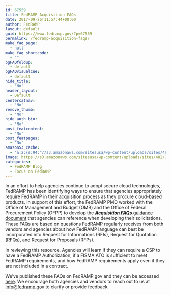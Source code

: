 ```yaml
---
id: 67559
title: FedRAMP Acquisition FAQs
date: 2017-09-26T11:57:44+00:00
author: FedRAMP
layout: default
guid: https://www.fedramp.gov/?p=67559
permalink: /fedramp-acquisition-faqs/
make_faq_page:
  - null
make_faq_shortcode:
  - ""
bgFAQfoldup:
  - default
bgFAQvisualCue:
  - default
hide_title:
  - 'No'
header_layout:
  - Default
centercatnav:
  - 'No'
remove_thumb:
  - 'No'
hide_auth_bio:
  - 'No'
post_featcontent:
  - 'No'
post_featpages:
  - 'No'
amazonS3_cache:
  - 'a:2:{s:94:"//s3.amazonaws.com/sitesusa/wp-content/uploads/sites/482/2017/09/FedRAMP-Acquisitions-FAQs.pdf";s:5:"67562";s:61:"//www.fedramp.gov/files/2017/09/FedRAMP-Acquisitions-FAQs.pdf";s:5:"67562";}'
image: https://s3.amazonaws.com/sitesusa/wp-content/uploads/sites/482/2017/09/FRP-web-banners_0917FedRAMP-Business-Case-02.png
categories:
  - FedRAMP Blog
  - Focus on FedRAMP
---
```

In an effort to help agencies continue to adopt secure cloud technologies, FedRAMP has been identifying ways to ensure that agencies appropriately require FedRAMP in their acquisition process as they procure cloud-based products. In support of this effort, the FedRAMP PMO worked with the Office of Management and Budget (OMB) and the Office of Federal Procurement Policy (OFPP) to develop the [**_Acquisition FAQs_** guidance document](https://s3.amazonaws.com/sitesusa/wp-content/uploads/sites/482/2017/09/FedRAMP-Acquisitions-FAQs.pdf) that agencies can reference when developing their solicitations. These FAQs are based on questions FedRAMP regularly receives from both vendors and agencies about how FedRAMP language can best be incorporated into Request for Informations (RFIs), Request for Quotation (RFQs), and Request for Proposals (RFPs). 

In reviewing this resource, Agencies will learn if they can require a CSP to have a FedRAMP Authorization, if a FISMA ATO is sufficient to meet FedRAMP requirements, and how FedRAMP requirements apply even if they are not included in a contract. 

We’ve published these FAQs on FedRAMP.gov and they can be accessed [here](https://www.fedramp.gov/resources/documents-2016/). We encourage both agencies and vendors to reach out to us at [info@fedramp.gov](mailto:info@fedramp.gov) to clarify or provide feedback.